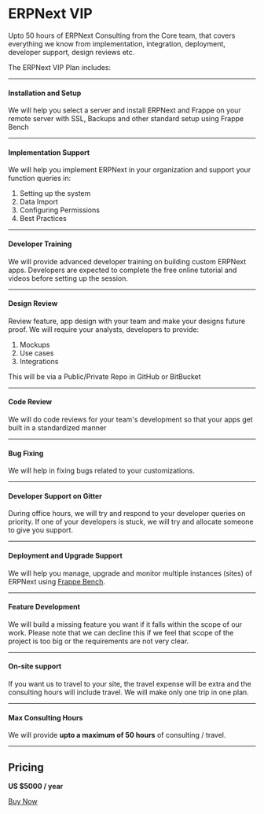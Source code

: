 # ERPNext VIP

<p class="lead">Upto 50 hours of ERPNext Consulting from the Core team, that covers everything we know from implementation, integration, deployment, developer support, design reviews etc.</p>

The ERPNext VIP Plan includes:

---

#### Installation and Setup

We will help you select a server and install ERPNext and Frappe on your remote server with SSL, Backups and other standard setup using Frappe Bench

---

#### Implementation Support

We will help you implement ERPNext in your organization and support your function queries in:

1. Setting up the system
2. Data Import
3. Configuring Permissions
4. Best Practices

---

#### Developer Training

We will provide advanced developer training on building custom ERPNext apps. Developers are expected to complete the free online tutorial and videos before setting up the session.

---

#### Design Review

Review feature, app design with your team and make your designs future proof. We will require your analysts, developers to provide:

1. Mockups
1. Use cases
1. Integrations

This will be via a Public/Private Repo in GitHub or BitBucket

---

#### Code Review

We will do code reviews for your team's development so that your apps get built in a standardized manner

---

#### Bug Fixing

We will help in fixing bugs related to your customizations.

---

#### Developer Support on Gitter

During office hours, we will try and respond to your developer queries on priority. If one of your developers is stuck, we will try and allocate someone to give you support.

---

#### Deployment and Upgrade Support

We will help you manage, upgrade and monitor multiple instances (sites) of ERPNext using [Frappe Bench](https://github.com/frappe/bench).

---

#### Feature Development

We will build a missing feature you want if it falls within the scope of our work. Please note that we can decline this if we feel that scope of the project is too big or the requirements are not very clear.

---

#### On-site support

If you want us to travel to your site, the travel expense will be extra and the consulting hours will include travel. We will make only one trip in one plan.

---

#### Max Consulting Hours

We will provide **upto a maximum of 50 hours** of consulting / travel.

---

## Pricing

**US $5000 / year**

<a href="/pricing/payment" class="btn btn-success">Buy Now</a>
